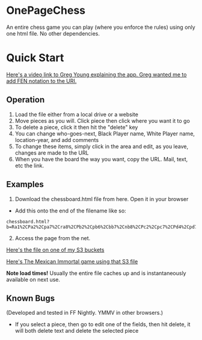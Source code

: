 # OnePageChess
An entire chess game you can play (where you enforce the rules) using only one html file. No other dependencies.

# Quick Start
[Here's a video link to Greg Young explaining the app. Greg wanted me to add FEN notation to the URI.](https://vimeo.com/597281686)

## Operation

1. Load the file either from a local drive or a website
2. Move pieces as you will. Click piece then click where you want it to go
3. To delete a piece, click it then hit the "delete" key
4. You can change who-goes-next, Black Player name, White Player name, location-year, and add comments
5. To change these items, simply click in the area and edit, as you leave, changes are made to the URL
6. When you have the board the way you want, copy the URL. Mail, text, etc the link.

## Examples

1. Download the chessboard.html file from here. Open it in your browser

- Add this onto the end of the filename like so:

```
chessboard.html?b=Ra1%2CPa2%2Cpa7%2Cra8%2CPb2%2Cpb6%2Cbb7%2Cnb8%2CPc2%2Cpc7%2CPd4%2Cpd7%2CKe1%2CBe2%2Cpe6%2CQe7%2CPf2%2CNf6%2Crf8%2Ckg2%2CPg3%2CNg4%2Cpg7%2CRh1%2CPh4&g=w&p=Thomas%2CLasker&l=London%2C+1912%0A&c=White+mates+in+two+moves%0A
```

2. Access the page from the net.

[Here's the file on one of my S3 buckets](http://cdn.danielbmarkham.com/chessboard.html)

[Here's The Mexican Immortal game using that S3 file](http://cdn.danielbmarkham.com/chessboard.html?b=Pa2%2Cpa7%2Cra8%2CPb4%2Cqb5%2Cbb7%2CPd4%2Cpd6%2CRe1%2CNe3%2Cpe6%2Cre8%2CPf2%2Cpf7%2Cnf8%2CKg1%2CPg2%2CRg3%2CBg5%2Cpg7%2Ckg8%2CPh2%2CQh5%2Cph6&g=w&p=Torre%2CLasker&l=Moscow%2C+1925%0A&c=The+Mexican+Immortal+aka+%22Seventh+Seal%22%0A)

**Note load times!** Usually the entire file caches up and is instantaneously available on next use.

## Known Bugs

(Developed and tested in FF Nightly. YMMV in other browsers.)

- If you select a piece, then go to edit one of the fields, then hit delete, it will both delete text and delete the selected piece

